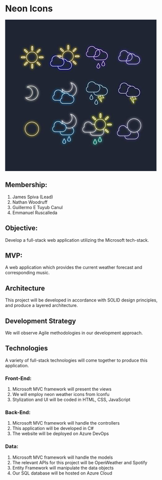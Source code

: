 # Neon Icons

![NeonIcons](https://github.com/1905-may06-dotnet/Team4-Neon_Icons-Project2/blob/master/readmeicons.jpg)

## Membership:
1. James Spiva (Lead)
2. Nathan Woodruff
3. Guillermo E Tuyub Canul
4. Emmanuel Ruscalleda 


## Objective:
Develop a full-stack web application utilizing the Microsoft tech-stack.

## MVP:
A web application which provides the current weather forecast and corresponding music.

## Architecture
This project will be developed in accordance with SOLID design principles, and produce a layered architecture.

## Development Strategy
We will observe Agile methodologies in our development approach.

## Technologies
A variety of full-stack technologies will come together to produce this application.

### Front-End:
1. Microsoft MVC framework will present the views
2. We will employ neon weather icons from Iconfu
3. Stylization and UI will be coded in HTML, CSS, JavaScript

### Back-End:
1. Microsoft MVC framework will handle the controllers
2. This application will be developed in C#
3. The website will be deployed on Azure DevOps

### Data:
1. Microsoft MVC framework will handle the models
2. The relevant APIs for this project will be OpenWeather and Spotify
3. Entity Framework will manipulate the data objects
4. Our SQL database will be hosted on Azure Cloud
